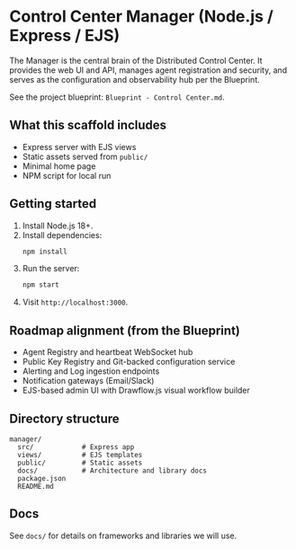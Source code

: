 # Control Center Manager (Node.js / Express / EJS)

The Manager is the central brain of the Distributed Control Center. It provides the web UI and API, manages agent registration and security, and serves as the configuration and observability hub per the Blueprint.

See the project blueprint: `Blueprint - Control Center.md`.

## What this scaffold includes
- Express server with EJS views
- Static assets served from `public/`
- Minimal home page
- NPM script for local run

## Getting started
1. Install Node.js 18+.
2. Install dependencies:
   ```bash
   npm install
   ```
3. Run the server:
   ```bash
   npm start
   ```
4. Visit `http://localhost:3000`.

## Roadmap alignment (from the Blueprint)
- Agent Registry and heartbeat WebSocket hub
- Public Key Registry and Git-backed configuration service
- Alerting and Log ingestion endpoints
- Notification gateways (Email/Slack)
- EJS-based admin UI with Drawflow.js visual workflow builder

## Directory structure
```
manager/
  src/            # Express app
  views/          # EJS templates
  public/         # Static assets
  docs/           # Architecture and library docs
  package.json
  README.md
```

## Docs
See `docs/` for details on frameworks and libraries we will use.


